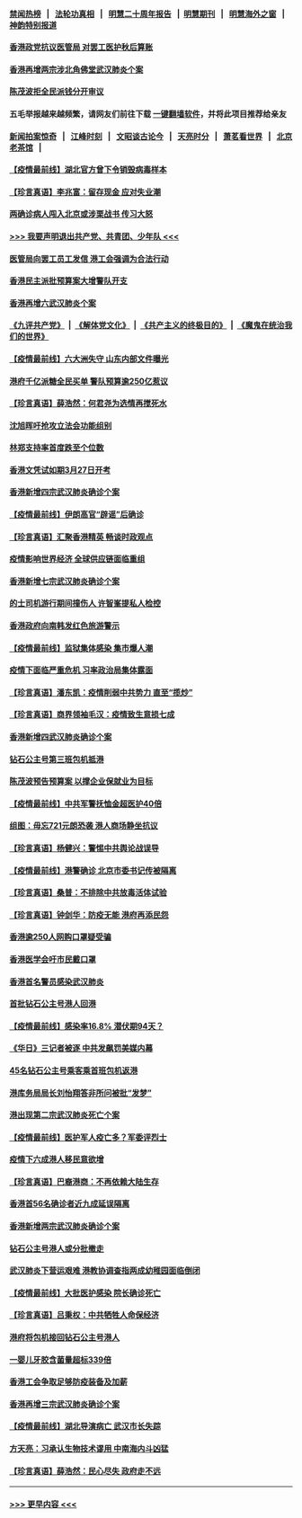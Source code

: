 #### [禁闻热榜](热点新闻.md?=0)  &nbsp;&nbsp;|&nbsp;&nbsp; [法轮功真相](https://github.com/gfw-breaker/truth/blob/master/README.md?=0) &nbsp;&nbsp;|&nbsp;&nbsp; [明慧二十周年报告](https://github.com/gfw-breaker/mh-reports/blob/master/README.md?=0) &nbsp;&nbsp;|&nbsp;&nbsp;[明慧期刊](https://github.com/gfw-breaker/mh-qikan) &nbsp;&nbsp;|&nbsp;&nbsp; [明慧海外之窗](https://github.com/gfw-breaker/mh-news/blob/master/README.md?=0) &nbsp;&nbsp;|&nbsp;&nbsp; [神韵特别报道](https://github.com/gfw-breaker/mh-news/blob/master/shenyun.md?=0)
#### [香港政党抗议医管局 对罢工医护秋后算账](../pages/nsc415/n11901746.md?t=02281631) 
#### [香港再增两宗涉北角佛堂武汉肺炎个案](../pages/nsc415/n11901737.md?t=02281631) 
#### [陈茂波拒全民派钱分开审议](../pages/nsc415/n11901672.md?t=02281631) 
#### 五毛举报越来越频繁，请网友们前往下载 [一键翻墙软件](https://github.com/gfw-breaker/ssr-accounts)，并将此项目推荐给亲友
#### [新闻拍案惊奇](https://github.com/gfw-breaker/banned-news/blob/master/pages/link4.md) &nbsp;&nbsp;|&nbsp;&nbsp; [江峰时刻](https://github.com/gfw-breaker/banned-news/blob/master/pages/link4.md) &nbsp;&nbsp;|&nbsp;&nbsp; [文昭谈古论今](https://github.com/gfw-breaker/banned-news/blob/master/pages/link4.md) &nbsp;&nbsp;|&nbsp;&nbsp; [天亮时分](https://github.com/gfw-breaker/banned-news/blob/master/pages/link4.md) &nbsp;&nbsp;|&nbsp;&nbsp; [萧茗看世界](https://github.com/gfw-breaker/banned-news/blob/master/pages/link4.md) &nbsp;&nbsp;|&nbsp;&nbsp; [北京老茶馆](https://github.com/gfw-breaker/banned-news/blob/master/pages/link4.md) &nbsp;&nbsp;|&nbsp;&nbsp; 
#### [【疫情最前线】湖北官方曾下令销毁病毒样本](../pages/nsc415/n11901518.md?t=02281631) 
#### [【珍言真语】李兆富：留存现金 应对失业潮](../pages/nsc415/n11901448.md?t=02281631) 
#### [两确诊病人闯入北京或涉栗战书 传习大怒](../pages/nsc415/n11901180.md?t=02281631) 
#### [>>> 我要声明退出共产党、共青团、少年队 <<<](https://github.com/begood0513/goodnews/blob/master/quit/letter.md) 
#### [医管局向罢工员工发信 港工会强调为合法行动](../pages/nsc415/n11898870.md?t=02281631) 
#### [香港民主派批预算案大增警队开支](../pages/nsc415/n11898813.md?t=02281631) 
#### [香港再增六武汉肺炎个案](../pages/nsc415/n11898843.md?t=02281631) 
#### [《九评共产党》](https://github.com/begood0513/9ping.md/blob/master/README.md) &nbsp;|&nbsp; [《解体党文化》](../../../../jtdwh.md/blob/master/README.md)  &nbsp;|&nbsp; [《共产主义的终极目的》](../../../../gczydzjmd.md/blob/master/README.md) &nbsp;|&nbsp; [《魔鬼在统治我们的世界》](../../../../mgztzwmdsj.md/blob/master/README.md) 
#### [【疫情最前线】六大洲失守 山东内部文件曝光](../pages/nsc415/n11898455.md?t=02281631) 
#### [港府千亿派糖全民买单 警队预算逾250亿惹议](../pages/nsc415/n11898608.md?t=02281631) 
#### [【珍言真语】薛浩然：何君尧为选情再搅死水](../pages/nsc415/n11898269.md?t=02281631) 
#### [沈旭晖吁抢攻立法会功能组别](../pages/nsc415/n11896084.md?t=02281631) 
#### [林郑支持率首度跌至个位数](../pages/nsc415/n11896058.md?t=02281631) 
#### [香港文凭试如期3月27日开考](../pages/nsc415/n11896055.md?t=02281631) 
#### [香港新增四宗武汉肺炎确诊个案](../pages/nsc415/n11896040.md?t=02281631) 
#### [【疫情最前线】伊朗高官“辟谣”后确诊](../pages/nsc415/n11895902.md?t=02281631) 
#### [【珍言真语】汇聚香港精英 畅谈时政观点](../pages/nsc415/n11895733.md?t=02281631) 
#### [疫情影响世界经济 全球供应链面临重组](../pages/nsc415/n11895634.md?t=02281631) 
#### [香港新增七宗武汉肺炎确诊个案](../pages/nsc415/n11893498.md?t=02281631) 
#### [的士司机游行期间撞伤人 许智峯提私人检控](../pages/nsc415/n11893483.md?t=02281631) 
#### [香港政府向南韩发红色旅游警示](../pages/nsc415/n11893398.md?t=02281631) 
#### [【疫情最前线】监狱集体感染 集市爆人潮](../pages/nsc415/n11893181.md?t=02281631) 
#### [疫情下面临严重危机  习率政治局集体露面](../pages/nsc415/n11893305.md?t=02281631) 
#### [【珍言真语】潘东凯：疫情削弱中共势力 直至“揽炒”](../pages/nsc415/n11892866.md?t=02281631) 
#### [【珍言真语】商界领袖毛汉：疫情致生意损七成](../pages/nsc415/n11890348.md?t=02281631) 
#### [香港新增四武汉肺炎确诊个案](../pages/nsc415/n11890610.md?t=02281631) 
#### [钻石公主号第三班包机抵港](../pages/nsc415/n11890645.md?t=02281631) 
#### [陈茂波预告预算案 以撑企业保就业为目标](../pages/nsc415/n11890574.md?t=02281631) 
#### [【疫情最前线】中共军警抚恤金超医护40倍](../pages/nsc415/n11890458.md?t=02281631) 
#### [组图：毋忘721元朗恐袭 港人商场静坐抗议](../pages/nsc415/n11876882.md?t=02281631) 
#### [【珍言真语】杨健兴：警惕中共舆论战误导](../pages/nsc415/n11888131.md?t=02281631) 
#### [【疫情最前线】港警确诊 北京市委书记传被隔离](../pages/nsc415/n11886872.md?t=02281631) 
#### [【珍言真语】桑普：不排除中共放毒活体试验](../pages/nsc415/n11886832.md?t=02281631) 
#### [【珍言真语】钟剑华：防疫无能 港府再添民怨](../pages/nsc415/n11884504.md?t=02281631) 
#### [香港逾250人网购口罩疑受骗](../pages/nsc415/n11884388.md?t=02281631) 
#### [香港医学会吁市民戴口罩](../pages/nsc415/n11884367.md?t=02281631) 
#### [香港首名警员感染武汉肺炎](../pages/nsc415/n11884357.md?t=02281631) 
#### [首批钻石公主号港人回港](../pages/nsc415/n11884333.md?t=02281631) 
#### [【疫情最前线】感染率16.8% 潜伏期94天？](../pages/nsc415/n11884256.md?t=02281631) 
#### [《华日》三记者被逐 中共发飙罚美媒内幕](../pages/nsc415/n11884184.md?t=02281631) 
#### [45名钻石公主号乘客乘首班包机返港](../pages/nsc415/n11881770.md?t=02281631) 
#### [港库务局局长刘怡翔答非所问被批“发梦”](../pages/nsc415/n11881752.md?t=02281631) 
#### [港出现第二宗武汉肺炎死亡个案](../pages/nsc415/n11881736.md?t=02281631) 
#### [【疫情最前线】医护军人疫亡多？军委评烈士](../pages/nsc415/n11881655.md?t=02281631) 
#### [疫情下六成港人移民意欲增](../pages/nsc415/n11881699.md?t=02281631) 
#### [【珍言真语】巴裔港商：不再依赖大陆生存](../pages/nsc415/n11881126.md?t=02281631) 
#### [香港首56名确诊者近九成延误隔离](../pages/nsc415/n11879079.md?t=02281631) 
#### [香港新增两宗武汉肺炎确诊个案](../pages/nsc415/n11879064.md?t=02281631) 
#### [钻石公主号港人或分批撤走](../pages/nsc415/n11879029.md?t=02281631) 
#### [武汉肺炎下营运艰难 港教协调查指两成幼稚园面临倒闭](../pages/nsc415/n11878989.md?t=02281631) 
#### [【疫情最前线】大批医护感染 院长确诊死亡](../pages/nsc415/n11878595.md?t=02281631) 
#### [【珍言真语】吕秉权：中共牺牲人命保经济](../pages/nsc415/n11878390.md?t=02281631) 
#### [港府将包机接回钻石公主号港人](../pages/nsc415/n11876352.md?t=02281631) 
#### [一婴儿牙胶含菌量超标339倍](../pages/nsc415/n11876336.md?t=02281631) 
#### [香港工会争取足够防疫装备及加薪](../pages/nsc415/n11876313.md?t=02281631) 
#### [香港再增三宗武汉肺炎确诊个案](../pages/nsc415/n11876297.md?t=02281631) 
#### [【疫情最前线】湖北导演病亡 武汉市长失踪](../pages/nsc415/n11876272.md?t=02281631) 
#### [方天亮：习承认生物技术谬用 中南海内斗凶猛](../pages/nsc415/n11873679.md?t=02281631) 
#### [【珍言真语】薛浩然：民心尽失 政府走不远](../pages/nsc415/n11875838.md?t=02281631) 

----
#### [ >>> 更早内容 <<< ](../indexes/nsc415-earlier.md)
